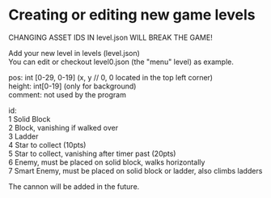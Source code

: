 # Creating or editing new game levels

CHANGING ASSET IDS IN level.json WILL BREAK THE GAME!

Add your new level in levels (level.json)\
You can edit or checkout level0.json (the "menu" level) as example.

pos: int [0-29, 0-19] (x, y // 0, 0 located in the top left corner)\
height: int[0-19] (only for background)\
comment: not used by the program

id:\
1 Solid Block\
2 Block, vanishing if walked over\
3 Ladder\
4 Star to collect (10pts)\
5 Star to collect, vanishing after timer past (20pts)\
6 Enemy, must be placed on solid block, walks horizontally\
7 Smart Enemy, must be placed on solid block or ladder, also climbs ladders

The cannon will be added in the future.